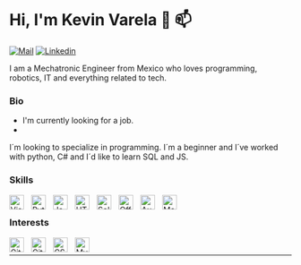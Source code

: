 # Hi, I'm Kevin Varela 👋 📫 

[![Mail](https://img.shields.io/badge/Gmail-D14836?style=for-the-badge&logo=gmail&logoColor=white&url=https://gmail.com/)](https://gmail.com/)
[![Linkedin](https://img.shields.io/badge/LinkedIn-0077B5?style=for-the-badge&logo=linkedin&logoColor=white&url=https://www.linkedin.com/in/kevinvarelatalamantes/)](https://www.linkedin.com/in/kevinvarelatalamantes/)

I am a Mechatronic Engineer from Mexico who loves programming, robotics, IT and everything related to tech.

### Bio

- I'm currently looking for a job.
- 


I´m looking to specialize in programming. I´m a beginner and I´ve worked with python, C# and I´d like to learn SQL and JS.


### Skills 
<img align="left" alt="Visual Studio Code" width="26px" src="https://cdn.jsdelivr.net/gh/devicons/devicon/icons/vscode/vscode-original.svg" style="padding-right:10px;" />
<img align="left" alt="Python" width="26px" src="https://img.icons8.com/color/344/python--v1.png" style="padding-right:10px;" />
<img align="left" alt="JavaScript" width="26px" src="https://cdn.jsdelivr.net/gh/devicons/devicon/icons/javascript/javascript-original.svg" style="padding-right:10px;" />
<img align="left" alt="HTML5" width="26px" src="https://cdn.jsdelivr.net/gh/devicons/devicon/icons/html5/html5-original.svg" style="padding-right:10px;" />

<img align="left" alt="SolidWorks" width="26px" src="https://img.icons8.com/color/344/solidworks.png" style="padding-right:10px;" />
<img align="left" alt="Office_365" width="26px" src="https://user-images.githubusercontent.com/98143109/163080652-04f1e742-03b6-4382-81c1-fce2f2160444.png" style="padding-right:10px;" />
<img align="left" alt="Autodesk" width="26px" src="https://user-images.githubusercontent.com/98143109/163080445-0b4e0f81-31c0-441e-b75d-37496bfbbb52.png" style="padding-right:10px;" />
<img align="left" alt="Matlab" width="26px" src="https://user-images.githubusercontent.com/98143109/163080560-5b495d34-1a2d-4560-8cd2-480475e13ff0.png" style="padding-right:10px;" />



<br />

### Interests
<img align="left" alt="Git" width="26px" src="https://cdn.jsdelivr.net/gh/devicons/devicon/icons/git/git-original.svg" style="padding-right:10px;" />
<img align="left" alt="GitHub" width="26px" src="https://user-images.githubusercontent.com/3369400/139447912-e0f43f33-6d9f-45f8-be46-2df5bbc91289.png" style="padding-right:10px;" />
<img align="left" alt="CSS3" width="26px" src="https://cdn.jsdelivr.net/gh/devicons/devicon/icons/css3/css3-original.svg" style="padding-right:10px;" />
<img align="left" alt="MySQL" width="26px" src="https://cdn.jsdelivr.net/gh/devicons/devicon/icons/mysql/mysql-original.svg" style="padding-right:10px;" />







<br />


------------------------------
